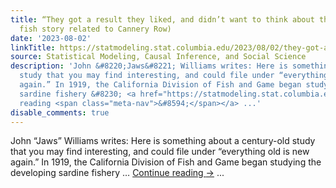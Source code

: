 ```yaml
---
title: “They got a result they liked, and didn’t want to think about the data.”  (A
  fish story related to Cannery Row)
date: '2023-08-02'
linkTitle: https://statmodeling.stat.columbia.edu/2023/08/02/they-got-a-result-they-liked-and-didnt-want-to-think-about-the-data-a-fish-story-related-to-cannery-row/
source: Statistical Modeling, Causal Inference, and Social Science
description: 'John &#8220;Jaws&#8221; Williams writes: Here is something about a century-old
  study that you may find interesting, and could file under “everything old is new
  again.” In 1919, the California Division of Fish and Game began studying the developing
  sardine fishery &#8230; <a href="https://statmodeling.stat.columbia.edu/2023/08/02/they-got-a-result-they-liked-and-didnt-want-to-think-about-the-data-a-fish-story-related-to-cannery-row/">Continue
  reading <span class="meta-nav">&#8594;</span></a> ...'
disable_comments: true
---
```

John &#8220;Jaws&#8221; Williams writes: Here is something about a century-old study that you may find interesting, and could file under “everything old is new again.” In 1919, the California Division of Fish and Game began studying the developing sardine fishery &#8230; <a href="https://statmodeling.stat.columbia.edu/2023/08/02/they-got-a-result-they-liked-and-didnt-want-to-think-about-the-data-a-fish-story-related-to-cannery-row/">Continue reading <span class="meta-nav">&#8594;</span></a> ...